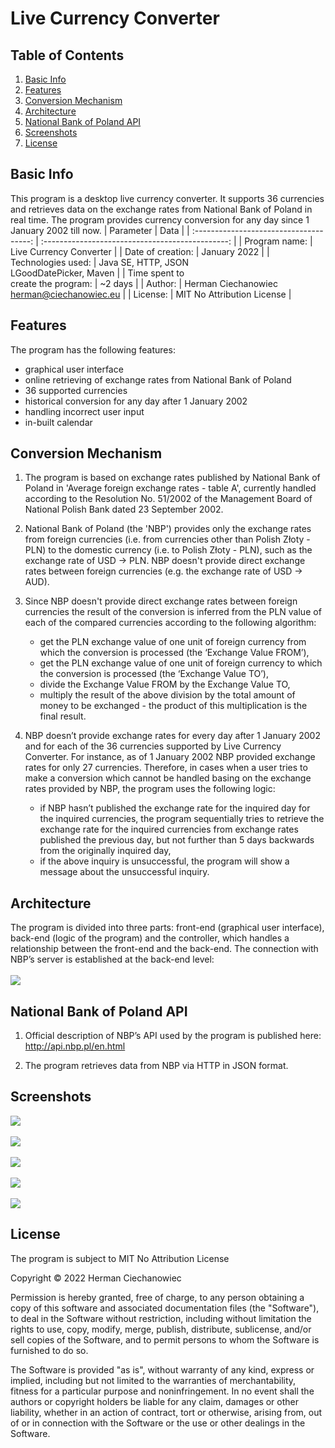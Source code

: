 # Live Currency Converter

## Table of Contents
1. [Basic Info](#Basic-Info)
2. [Features](#Features)
3. [Conversion Mechanism](#Conversion-Mechanism)
4. [Architecture](#Architecture)
5. [National Bank of Poland API](#National-Bank-of-Poland-API)
6. [Screenshots](#Screenshots)
7. [License](#License)

## Basic Info
This program is a desktop live currency converter. It supports 36 currencies and retrieves data on the exchange rates from National Bank of Poland in real time. The program provides currency conversion for any day since 1 January 2002 till now.
| Parameter                               | Data                                             |
| :-------------------------------------: | :----------------------------------------------: |
| Program name:                           | Live Currency Converter                          |
| Date of creation:                       | January 2022                                     |
| Technologies used:                      | Java SE, HTTP, JSON<br/> LGoodDatePicker, Maven  |
| Time spent to <br/> create the program: | ~2 days                                          |
| Author:                                 | Herman Ciechanowiec <br/> herman@ciechanowiec.eu |
| License:                                | MIT No Attribution License                       |

## Features
The program has the following features:
- graphical user interface
- online retrieving of exchange rates from National Bank of Poland
- 36 supported currencies
- historical conversion for any day after 1 January 2002
- handling incorrect user input
- in-built calendar

## Conversion Mechanism
1. The program is based on exchange rates published by National Bank of Poland in 'Average foreign exchange rates - table A', currently handled according to the Resolution No. 51/2002 of the Management Board of National Polish Bank dated 23 September 2002.

2. National Bank of Poland (the 'NBP') provides only the exchange rates from foreign currencies (i.e. from currencies other than Polish Złoty - PLN) to the domestic currency (i.e. to Polish Złoty - PLN), such as the exchange rate of USD → PLN. NBP doesn't provide direct exchange rates between foreign currencies (e.g. the exchange rate of USD → AUD).

3. Since NBP doesn't provide direct exchange rates between foreign currencies the result of the conversion is inferred from the PLN value of each of the compared currencies according to the following algorithm:
    - get the PLN exchange value of one unit of foreign currency from which the conversion is processed (the ‘Exchange Value FROM’),
    - get the PLN exchange value of one unit of foreign currency to which the conversion is processed (the ‘Exchange Value TO’),
    - divide the Exchange Value FROM by the Exchange Value TO,
    - multiply the result of the above division by the total amount of money to be exchanged - the product of this multiplication is the final result.
    
4. NBP doesn’t provide exchange rates for every day after 1 January 2002 and for each of the 36 currencies supported by Live Currency Converter. For instance, as of 1 January 2002 NBP provided exchange rates for only 27 currencies. Therefore, in cases when a user tries to make a conversion which cannot be handled basing on the exchange rates provided by NBP, the program uses the following logic:
    - if NBP hasn’t published the exchange rate for the inquired day for the inquired currencies, the program sequentially tries to retrieve the exchange rate for the inquired currencies from exchange rates published the previous day, but not further than 5 days backwards from the originally inquired day,
    - if the above inquiry is unsuccessful, the program will show a message about the unsuccessful inquiry.

## Architecture
The program is divided into three parts: front-end (graphical user interface), back-end (logic of the program) and the controller, which handles a relationship between the front-end and the back-end. The connection with NBP’s server is established at the back-end level: <br/><br/>
<img src="!presentation/program_architecture.jpg">

## National Bank of Poland API
1. Official description of NBP’s API used by the program is published here: http://api.nbp.pl/en.html

2. The program retrieves data from NBP via HTTP in JSON format.

## Screenshots
<kbd><img src="!presentation/gui_screenshots/1.png"></kbd><br/><br/>
<kbd><img src="!presentation/gui_screenshots/2.png"></kbd><br/><br/>
<kbd><img src="!presentation/gui_screenshots/3.png"></kbd><br/><br/>
<kbd><img src="!presentation/gui_screenshots/4.png"></kbd><br/><br/>
<kbd><img src="!presentation/gui_screenshots/5.png"></kbd><br/>

## License
The program is subject to MIT No Attribution License

Copyright © 2022 Herman Ciechanowiec

Permission is hereby granted, free of charge, to any person obtaining a copy of this
software and associated documentation files (the "Software"), to deal in the Software
without restriction, including without limitation the rights to use, copy, modify,
merge, publish, distribute, sublicense, and/or sell copies of the Software, and to
permit persons to whom the Software is furnished to do so.

The Software is provided "as is", without warranty of any kind, express or implied,
including but not limited to the warranties of merchantability, fitness for a
particular purpose and noninfringement. In no event shall the authors or copyright
holders be liable for any claim, damages or other liability, whether in an action
of contract, tort or otherwise, arising from, out of or in connection with the
Software or the use or other dealings in the Software.
